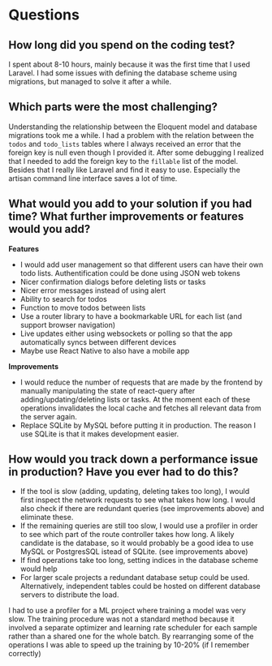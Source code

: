 # Questions

## How long did you spend on the coding test?

I spent about 8-10 hours, mainly because it was the first time that I used Laravel. I had some issues with defining the database scheme using migrations, but managed to solve it after a while.

## Which parts were the most challenging?

Understanding the relationship between the Eloquent model and database migrations took me a while. I had a problem with the relation between the `todos` and `todo_lists` tables where I always received an error that the foreign key is null even though I provided it. After some debugging I realized that I needed to add the foreign key to the `fillable` list of the model.
Besides that I really like Laravel and find it easy to use. Especially the artisan command line interface saves a lot of time.

## What would you add to your solution if you had time? What further improvements or features would you add?

**Features**

- I would add user management so that different users can have their own todo lists. Authentification could be done using JSON web tokens
- Nicer confirmation dialogs before deleting lists or tasks
- Nicer error messages instead of using alert
- Ability to search for todos
- Function to move todos between lists
- Use a router library to have a bookmarkable URL for each list (and support browser navigation)
- Live updates either using websockets or polling so that the app automatically syncs between different devices
- Maybe use React Native to also have a mobile app

**Improvements**

- I would reduce the number of requests that are made by the frontend by manually manipulating the state of react-query after adding/updating/deleting lists or tasks. At the moment each of these operations invalidates the local cache and fetches all relevant data from the server again.
- Replace SQLite by MySQL before putting it in production. The reason I use SQLite is that it makes development easier.

## How would you track down a performance issue in production? Have you ever had to do this?

- If the tool is slow (adding, updating, deleting takes too long), I would first inspect the network requests to see what takes how long. I would also check if there are redundant queries (see improvements above) and eliminate these.
- If the remaining queries are still too slow, I would use a profiler in order to see which part of the route controller takes how long. A likely candidate is the database, so it would probably be a good idea to use MySQL or PostgresSQL istead of SQLite. (see improvements above)
- If find operations take too long, setting indices in the database scheme would help
- For larger scale projects a redundant database setup could be used. Alternatively, independent tables could be hosted on different database servers to distribute the load.

I had to use a profiler for a ML project where training a model was very slow. The training procedure was not a standard method because it involved a separate optimizer and learning rate scheduler for each sample rather than a shared one for the whole batch. By rearranging some of the operations I was able to speed up the training by 10-20% (if I remember correctly)
